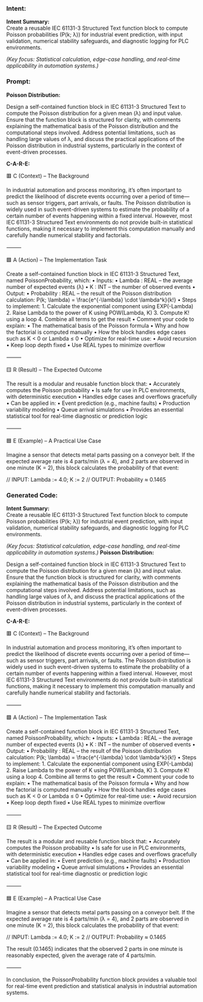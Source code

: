 ### Intent:
**Intent Summary:**  
Create a reusable IEC 61131-3 Structured Text function block to compute Poisson probabilities (P(k; λ)) for industrial event prediction, with input validation, numerical stability safeguards, and diagnostic logging for PLC environments.  

*(Key focus: Statistical calculation, edge-case handling, and real-time applicability in automation systems.)*

### Prompt:
**Poisson Distribution:**

Design a self-contained function block in IEC 61131-3 Structured Text to compute the Poisson distribution for a given mean (λ) and input value. Ensure that the function block is structured for clarity, with comments explaining the mathematical basis of the Poisson distribution and the computational steps involved. Address potential limitations, such as handling large values of λ, and discuss the practical applications of the Poisson distribution in industrial systems, particularly in the context of event-driven processes.

**C-A-R-E:**

🟥 C (Context) – The Background

In industrial automation and process monitoring, it’s often important to predict the likelihood of discrete events occurring over a period of time—such as sensor triggers, part arrivals, or faults. The Poisson distribution is widely used in such event-driven systems to estimate the probability of a certain number of events happening within a fixed interval. However, most IEC 61131-3 Structured Text environments do not provide built-in statistical functions, making it necessary to implement this computation manually and carefully handle numerical stability and factorials.

⸻

🟩 A (Action) – The Implementation Task

Create a self-contained function block in IEC 61131-3 Structured Text, named PoissonProbability, which:
	•	Inputs:
	•	Lambda : REAL – the average number of expected events (λ)
	•	K : INT – the number of observed events
	•	Output:
	•	Probability : REAL – the result of the Poisson distribution calculation:
P(k; \lambda) = \frac{e^{-\lambda} \cdot \lambda^k}{k!}
	•	Steps to implement:
	1.	Calculate the exponential component using EXP(-Lambda)
	2.	Raise Lambda to the power of K using POW(Lambda, K)
	3.	Compute K! using a loop
	4.	Combine all terms to get the result
	•	Comment your code to explain:
	•	The mathematical basis of the Poisson formula
	•	Why and how the factorial is computed manually
	•	How the block handles edge cases such as K < 0 or Lambda ≤ 0
	•	Optimize for real-time use:
	•	Avoid recursion
	•	Keep loop depth fixed
	•	Use REAL types to minimize overflow

⸻

🟨 R (Result) – The Expected Outcome

The result is a modular and reusable function block that:
	•	Accurately computes the Poisson probability
	•	Is safe for use in PLC environments, with deterministic execution
	•	Handles edge cases and overflows gracefully
	•	Can be applied in:
	•	Event prediction (e.g., machine faults)
	•	Production variability modeling
	•	Queue arrival simulations
	•	Provides an essential statistical tool for real-time diagnostic or prediction logic

⸻

🟦 E (Example) – A Practical Use Case

Imagine a sensor that detects metal parts passing on a conveyor belt. If the expected average rate is 4 parts/min (λ = 4), and 2 parts are observed in one minute (K = 2), this block calculates the probability of that event:

// INPUT: Lambda := 4.0; K := 2
// OUTPUT: Probability ≈ 0.1465

### Generated Code:
**Intent Summary:**  
Create a reusable IEC 61131-3 Structured Text function block to compute Poisson probabilities (P(k; λ)) for industrial event prediction, with input validation, numerical stability safeguards, and diagnostic logging for PLC environments.  

*(Key focus: Statistical calculation, edge-case handling, and real-time applicability in automation systems.)*
**Poisson Distribution:**

Design a self-contained function block in IEC 61131-3 Structured Text to compute the Poisson distribution for a given mean (λ) and input value. Ensure that the function block is structured for clarity, with comments explaining the mathematical basis of the Poisson distribution and the computational steps involved. Address potential limitations, such as handling large values of λ, and discuss the practical applications of the Poisson distribution in industrial systems, particularly in the context of event-driven processes.

**C-A-R-E:**

🟥 C (Context) – The Background

In industrial automation and process monitoring, it’s often important to predict the likelihood of discrete events occurring over a period of time—such as sensor triggers, part arrivals, or faults. The Poisson distribution is widely used in such event-driven systems to estimate the probability of a certain number of events happening within a fixed interval. However, most IEC 61131-3 Structured Text environments do not provide built-in statistical functions, making it necessary to implement this computation manually and carefully handle numerical stability and factorials.

⸻

🟩 A (Action) – The Implementation Task

Create a self-contained function block in IEC 61131-3 Structured Text, named PoissonProbability, which:
	•	Inputs:
	•	Lambda : REAL – the average number of expected events (λ)
	•	K : INT – the number of observed events
	•	Output:
	•	Probability : REAL – the result of the Poisson distribution calculation:
P(k; \lambda) = \frac{e^{-\lambda} \cdot \lambda^k}{k!}
	•	Steps to implement:
	1.	Calculate the exponential component using EXP(-Lambda)
	2.	Raise Lambda to the power of K using POW(Lambda, K)
	3.	Compute K! using a loop
	4.	Combine all terms to get the result
	•	Comment your code to explain:
	•	The mathematical basis of the Poisson formula
	•	Why and how the factorial is computed manually
	•	How the block handles edge cases such as K < 0 or Lambda ≤ 0
	•	Optimize for real-time use:
	•	Avoid recursion
	•	Keep loop depth fixed
	•	Use REAL types to minimize overflow

⸻

🟨 R (Result) – The Expected Outcome

The result is a modular and reusable function block that:
	•	Accurately computes the Poisson probability
	•	Is safe for use in PLC environments, with deterministic execution
	•	Handles edge cases and overflows gracefully
	•	Can be applied in:
	•	Event prediction (e.g., machine faults)
	•	Production variability modeling
	•	Queue arrival simulations
	•	Provides an essential statistical tool for real-time diagnostic or prediction logic

⸻

🟦 E (Example) – A Practical Use Case

Imagine a sensor that detects metal parts passing on a conveyor belt. If the expected average rate is 4 parts/min (λ = 4), and 2 parts are observed in one minute (K = 2), this block calculates the probability of that event:

// INPUT: Lambda := 4.0; K := 2
// OUTPUT: Probability ≈ 0.1465

The result (0.1465) indicates that the observed 2 parts in one minute is reasonably expected, given the average rate of 4 parts/min.

⸻

In conclusion, the PoissonProbability function block provides a valuable tool for real-time event prediction and statistical analysis in industrial automation systems.

